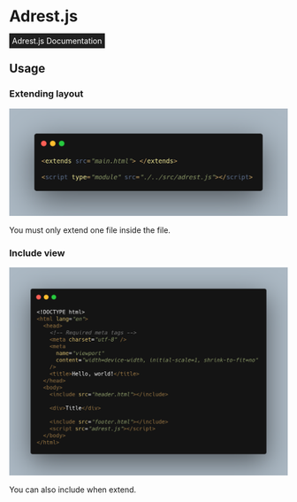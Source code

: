 # Adrest.js

<a
    style="
    color: white;
    text-decoration: none;
    background-color: #212121; padding: 5px;
    "
    href="https://fauzan121002.github.io/adrest-js"
    target="_blank"
    >Adrest.js Documentation</a>

## Usage

### Extending layout

<img
    src="dist/img/extend.png"
    alt=""
/>

<p>You must only extend one file inside the file.</p>

### Include view

<img
    src="dist/img/include.png"
    alt=""
/>

<p>You can also include when extend.</p>

